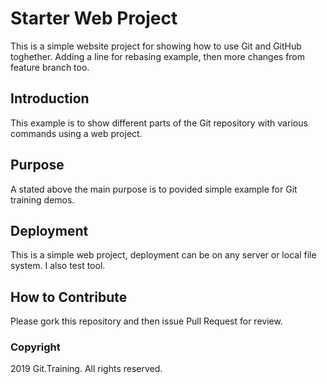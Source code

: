 # Starter Web Project
This is a simple website project for showing how to use Git and GitHub toghether.
Adding a line for rebasing example, then more changes from feature branch too.
## Introduction
This example is to show different parts of the Git repository with various commands using a web project.

## Purpose
A stated above the main purpose is to povided simple example for Git training demos. 

## Deployment 
This is a simple web project, deployment can be on any server or local file system.
I also test tool.

## How to Contribute
Please gork this repository and then issue Pull Request for review.

### Copyright
2019 Git.Training. All rights reserved.